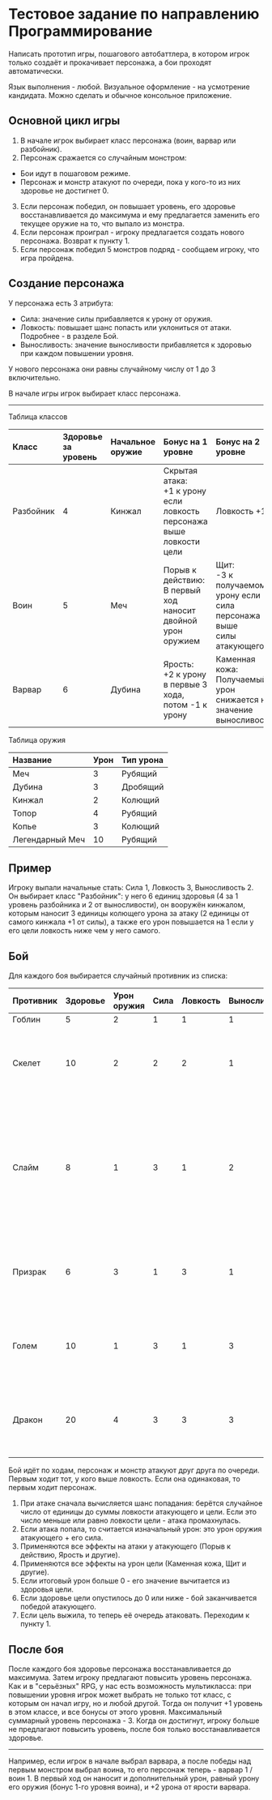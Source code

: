 # Тестовое задание по направлению Программирование

Написать прототип игры, пошагового автобаттлера, в котором игрок только создаёт и прокачивает персонажа, а бои проходят автоматически.

Язык выполнения - любой. Визуальное оформление - на усмотрение кандидата. Можно сделать и обычное консольное приложение.

## Основной цикл игры

1. В начале игрок выбирает класс персонажа (воин, варвар или разбойник).
2. Персонаж сражается со случайным монстром:

- Бои идут в пошаговом режиме.
- Персонаж и монстр атакуют по очереди, пока у кого-то из них здоровье не достигнет 0.

3. Если персонаж победил, он повышает уровень, его здоровье восстанавливается до максимума и ему предлагается заменить его текущее оружие на то, что выпало из монстра.
4. Если персонаж проиграл - игроку предлагается создать нового персонажа. Возврат к пункту 1.
5. Если персонаж победил 5 монстров подряд - сообщаем игроку, что игра пройдена.

## Создание персонажа

У персонажа есть 3 атрибута:

- Сила: значение силы прибавляется к урону от оружия.
- Ловкость: повышает шанс попасть или уклониться от атаки. Подробнее - в разделе Бой.
- Выносливость: значение выносливости прибавляется к здоровью при каждом повышении уровня.

У нового персонажа они равны случайному числу от 1 до 3 включительно.

В начале игры игрок выбирает класс персонажа.

---

Таблица классов

| Класс | Здоровье <br> за уровень | Начальное <br> оружие | Бонус на 1 уровне | Бонус на 2 уровне | Бонус на 3 уровне |
| :-- | :-- | :-- | :-- | :-- | :-- |
| Разбойник | 4 | Кинжал | Скрытая атака: <br> +1 к урону если <br> ловкость персонажа <br> выше ловкости цели | Ловкость +1 | Яд: <br> Наносит <br> дополнительные +1 <br> урона на втором <br> ходу, +2 на третьем <br> и так далее. |
| Воин | 5 | Меч | Порыв к действию: <br> В первый ход наносит <br> двойной урон <br> оружием | Щит: <br> -3 к получаемому <br> урону если сила <br> персонажа выше <br> силы атакующего | Сила +1 |
| Варвар | 6 | Дубина | Ярость: <br> +2 к урону в первые 3 <br> хода, потом -1 к урону | Каменная кожа: <br> Получаемый урон <br> снижается на <br> значение <br> выносливости | Выносливость +1 |

Таблица оружия

| Название | Урон | Тип урона |
| :-- | :-- | :-- |
| Меч | 3 | Рубящий |
| Дубина | 3 | Дробящий |
| Кинжал | 2 | Колющий |
| Топор | 4 | Рубящий |
| Копье | 3 | Колющий |
| Легендарный Меч | 10 | Рубящий |

## Пример

Игроку выпали начальные стать: Сила 1, Ловкость 3, Выносливость 2. Он выбирает класс "Разбойник": у него 6 единиц здоровья (4 за 1 уровень разбойника и 2 от выносливости), он вооружён кинжалом, которым наносит 3 единицы колющего урона за атаку (2 единицы от самого кинжала +1 от силы), а также его урон повышается на 1 если у его цели ловкость ниже чем у него самого.

## Бой

Для каждого боя выбирается случайный противник из списка:

| Противник | Здоровье | Урон <br> оружия | Сила | Ловкость | Выносливность | Особенности | Награда за <br> победу |
| :-- | :-- | :-- | :-- | :-- | :-- | :-- | :-- |
| Гоблин | 5 | 2 | 1 | 1 | 1 |  | Кинжал |
| Скелет | 10 | 2 | 2 | 2 | 1 | Получает вдвое <br> больше урона, если <br> его бьют дробящим <br> оружием | Дубина |
| Слайм | 8 | 1 | 3 | 1 | 2 | Рубящее оружие не <br> наносит ему урона <br> (но урон от силы и <br> прочих <br> особенностей, даже <br> "порыва к действию" <br> воина, работает) | Копье |
| Призрак | 6 | 3 | 1 | 3 | 1 | Есть способность <br> "скрытая атака", как <br> у разбойника 1-го <br> уровня | Меч |
| Голем | 10 | 1 | 3 | 1 | 3 | Есть способность <br> "каменная кожа", <br> как у Варвара 2-го <br> уровня | Топор |
| Дракон | 20 | 4 | 3 | 3 | 3 | Каждый 3-й ход <br> дышит огнём, <br> нанося <br> дополнительно 3 <br> урона | Легендарный <br> Меч |

Бой идёт по ходам, персонаж и монстр атакуют друг друга по очереди. Первым ходит тот, у кого выше ловкость. Если она одинаковая, то первым ходит персонаж.

1. При атаке сначала вычисляется шанс попадания: берётся случайное число от единицы до суммы ловкости атакующего и цели. Если это число меньше или равно ловкости цели - атака промахнулась.
2. Если атака попала, то считается изначальный урон: это урон оружия атакующего + его сила.
3. Применяются все эффекты на атаки у атакующего (Порыв к действию, Ярость и другие).
4. Применяются все эффекты на урон цели (Каменная кожа, Щит и другие).
5. Если итоговый урон больше 0 - его значение вычитается из здоровья цели.
6. Если здоровье цели опустилось до 0 или ниже - бой заканчивается победой атакующего.
7. Если цель выжила, то теперь её очередь атаковать. Переходим к пункту 1.

## После боя

После каждого боя здоровье персонажа восстанавливается до максимума. Затем игроку предлагают повысить уровень персонажа. Как и в "серьёзных" RPG, у нас есть возможность мультикласса: при повышении уровня игрок может выбрать не только тот класс, с которым он начал игру, но и любой другой. Тогда он получит +1 уровень в этом классе, и все бонусы от этого уровня. Максимальный суммарный уровень персонажа - 3. Когда он достигнут, игроку больше не предлагают повысить уровень, после боя только восстанавливается здоровье.

--- 

Например, если игрок в начале выбрал варвара, а после победы над первым монстром выбрал воина, то его персонаж теперь - варвар 1 / воин 1. В первый ход он наносит и дополнительный урон, равный урону его оружия (бонус 1-го уровня воина), и +2 урона от ярости варвара.